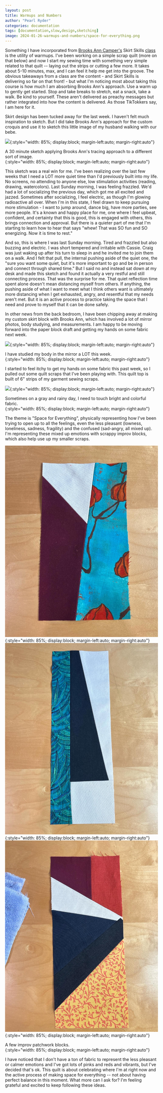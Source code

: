 ```yaml
---
layout: post
title: Warmups and Numbers
author: "Pearl Ryder"
categories: documentation
tags: [documentation,slow,design,sketching]
image: 2024-01-26-warmups-and-numbers/space-for-everything.png
---
```

Something I  have incorporated from [Brooks Ann Camper's](https://brooksann.com/) Skirt Skills [class](https://learnwithbrooksann.com/skirt-skills/) is the utility of warmups. I've been working on a simple scrap quilt (more on that below) and now I start my sewing time with something very simple related to that quilt -- laying out the strips or cutting a few more. It takes about 5-10 minutes, max, and I can feel it help me get into the groove. The obvious takeaways from a class are the content - and Skirt Skills is delivering so far on that front! - but what I'm noticing most about taking this course is how much I am absorbing Brooks Ann's approach. Use a warm up to gently get started. Stop and take breaks to stretch, eat a snack, take a walk. Be kind to yourself. These aren't delivered as preachy messages but rather integrated into how the content is delivered. As those TikTokkers say, I am here for it.

Skirt design has been tucked away for the last week. I haven't felt much inspiration to sketch. But I did take Brooks Ann's approach for the custom croquis and use it to sketch this little image of my husband walking with our bebe.

![](/assets/img/2024-01-26-warmups-and-numbers/bebe-and-papa.png){:style="width: 85%; display:block; margin-left:auto; margin-right:auto"}
<figcaption>A 30 minute sketch applying Brooks Ann's tracing approach to a different sort of image.
</figcaption>{:style="width: 85%; display:block; margin-left:auto; margin-right:auto"}

This sketch was a real win for me. I've been realizing over the last few weeks that I need a LOT more quiet time than I'd previously built into my life. No screens, no attending to anyone else, low stimulation activities (reading, drawing, watercolors). Last Sunday morning, I was feeling frazzled. We'd had a lot of socializing the previous day, which got me all excited and jazzed. Sometimes after socializing, I feel electric, as though I'm glowing radioactive all over. When I'm in this state, I feel drawn to keep pursuing more stimulation - I want to jump around, dance big, have more parties, see more people. It's a known and happy place for me, one where I feel upbeat, confident, and certainty that this is good, this is engaged with others, this brings connection and approval. But there is a quieter part of me that I'm starting to learn how to hear that says "whew! That was SO fun and SO energizing. Now it is time to rest."

And so, this is where I was last Sunday morning. Tired and frazzled but also buzzing and electric. I was short tempered and irritable with Cassie. Craig was just waking up after his turn to sleep in and he invited me to join them on a walk. And I felt that pull, the internal pushing aside of the quiet one, the "sure you want some quiet, but it's more important to go and be in person and connect through shared time." But I said no and instead sat down at my desk and made this sketch and found it actually a very restful and still connecting process. That was the surprise for me. That quiet reflection time spent alone doesn't mean distancing myself from others. If anything, the pushing aside of what I want to meet what I think others want is ultimately more distancing when I get exhausted, angry, and resentful that my needs aren't met. But it is an active process to practice taking the space that I need and prove to myself that it can be done safely.

In other news from the back bedroom, I have been chipping away at making my custom skirt block with Brooks Ann, which has involved a lot of mirror photos, body studying, and measurements. I am happy to be moving forward into the paper block draft and getting my hands on some fabric next week.

![](/assets/img/2024-01-26-warmups-and-numbers/body-study.png){:style="width: 85%; display:block; margin-left:auto; margin-right:auto"}
<figcaption>I have studied my body in the mirror a LOT this week.
</figcaption>{:style="width: 85%; display:block; margin-left:auto; margin-right:auto"}

I started to feel itchy to get my hands on some fabric this past week, so I pulled out some quilt scraps that I've been playing with. This quilt top is built of 6" strips of my garment sewing scraps.

![](/assets/img/2024-01-26-warmups-and-numbers/space-for-everything.png){:style="width: 85%; display:block; margin-left:auto; margin-right:auto"}
<figcaption>Sometimes on a gray and rainy day, I need to touch bright and colorful fabric.
</figcaption>{:style="width: 85%; display:block; margin-left:auto; margin-right:auto"}

The theme is "Space for Everything", physically representing how I've been trying to open up to all the feelings, even the less pleasant (lowness, loneliness, sadness, fragility) and the confused (sad-angry, all mixed up). I'm representing these mixed up emotions with scrappy improv blocks, which also help use up my smaller scraps.

![](/assets/img/2024-01-26-warmups-and-numbers/improv-1.png){:style="width: 85%; display:block; margin-left:auto; margin-right:auto"}
![](/assets/img/2024-01-26-warmups-and-numbers/improv-2.png){:style="width: 85%; display:block; margin-left:auto; margin-right:auto"}
![](/assets/img/2024-01-26-warmups-and-numbers/improv-3.png){:style="width: 85%; display:block; margin-left:auto; margin-right:auto"}

<figcaption>A few improv patchwork blocks.
</figcaption>{:style="width: 85%; display:block; margin-left:auto; margin-right:auto"}

I have noticed that I don't have a ton of fabric to represent the less pleasant or calmer emotions and I've got lots of pinks and reds and vibrants, but I've decided that's ok. This quilt is about celebrating where I'm at right now and the active process of making space for everything -- not about having perfect balance in this moment. What more can I ask for? I'm feeling grateful and excited to keep following these ideas.

